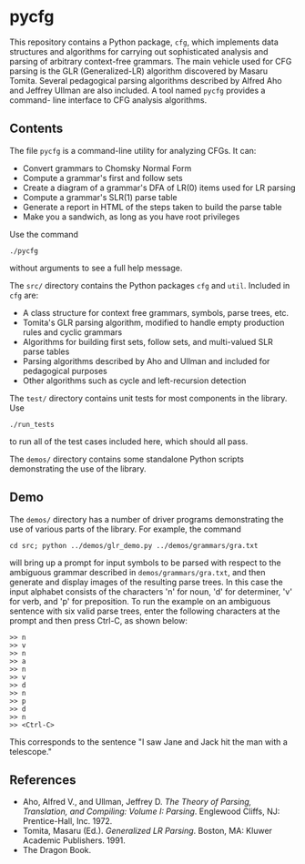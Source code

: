 pycfg
=====

This repository contains a Python package, `cfg`, which implements
data structures and algorithms for carrying out sophisticated analysis and
parsing of arbitrary context-free grammars. The main vehicle used for CFG
parsing is the GLR (Generalized-LR) algorithm discovered by Masaru Tomita.
Several pedagogical parsing algorithms described by Alfred Aho and Jeffrey
Ullman are also included. A tool named `pycfg` provides a command-
line interface to CFG analysis algorithms.

Contents
--------

The file `pycfg` is a command-line utility for analyzing CFGs. It can:

* Convert grammars to Chomsky Normal Form
* Compute a grammar's first and follow sets
* Create a diagram of a grammar's DFA of LR(0) items used for LR parsing
* Compute a grammar's SLR(1) parse table
* Generate a report in HTML of the steps taken to build the parse table
* Make you a sandwich, as long as you have root privileges

Use the command

    ./pycfg

without arguments to see a full help message.

The `src/` directory contains the Python packages `cfg` and `util`. Included
in `cfg` are:

* A class structure for context free grammars, symbols, parse trees, etc.
* Tomita's GLR parsing algorithm, modified to handle empty production rules
  and cyclic grammars
* Algorithms for building first sets, follow sets, and multi-valued SLR parse
  tables
* Parsing algorithms described by Aho and Ullman and included for pedagogical
  purposes
* Other algorithms such as cycle and left-recursion detection

The `test/` directory contains unit tests for most components in the
library. Use

    ./run_tests

to run all of the test cases included here, which should all pass.

The `demos/` directory contains some standalone Python scripts demonstrating
the use of the library.

Demo
----

The `demos/` directory has a number of driver programs demonstrating the use
of various parts of the library. For example, the command

    cd src; python ../demos/glr_demo.py ../demos/grammars/gra.txt

will bring up a prompt for input symbols to be parsed with respect to the
ambiguous grammar described in `demos/grammars/gra.txt`, and then generate
and display images of the resulting parse trees. In this case the input
alphabet consists of the characters 'n' for noun, 'd' for determiner, 'v'
for verb, and 'p' for preposition. To run the example
on an ambiguous sentence with six valid parse trees, enter the following
characters at the prompt and then press Ctrl-C, as shown below:

    >> n
    >> v
    >> n
    >> a
    >> n
    >> v
    >> d
    >> n
    >> p
    >> d
    >> n
    >> <Ctrl-C>

This corresponds to the sentence "I saw Jane and Jack hit the man with a
telescope."

References
----------

* Aho, Alfred V., and Ullman, Jeffrey D. *The Theory of Parsing, Translation,
  and Compiling: Volume I: Parsing*. Englewood Cliffs, NJ: Prentice-Hall,
  Inc. 1972.
* Tomita, Masaru (Ed.). *Generalized LR Parsing*. Boston, MA: Kluwer Academic
  Publishers. 1991.
* The Dragon Book.


